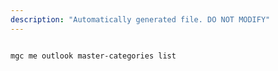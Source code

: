 ```yaml
---
description: "Automatically generated file. DO NOT MODIFY"
---
```


```cli

mgc me outlook master-categories list

```